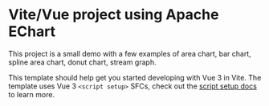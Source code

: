 # Vite/Vue project using Apache EChart 

This project is a small demo with a few examples of area chart, bar chart, spline area chart, donut chart, stream graph.

This template should help get you started developing with Vue 3 in Vite. The template uses Vue 3 `<script setup>` SFCs, check out the [script setup docs](https://v3.vuejs.org/api/sfc-script-setup.html#sfc-script-setup) to learn more.

